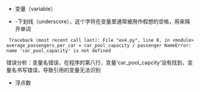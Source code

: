 * 变量（variable）

* -下划线（underscore），这个字符在变量里通常被用作假想的空格，用来隔开单词

` 
Traceback (most recent call last):
		File "ex4.py", line 8, in <module>
			average_passengers_per_car = car_pool_capacity / passenger
	NameError: name 'car_pool_capacity' is not defined
`

错误分析：变量名错误，在程序的第八行，变量'car_pool_capcity'没有找到，变量名书写错误，导致引用的变量无法识别

* 浮点数